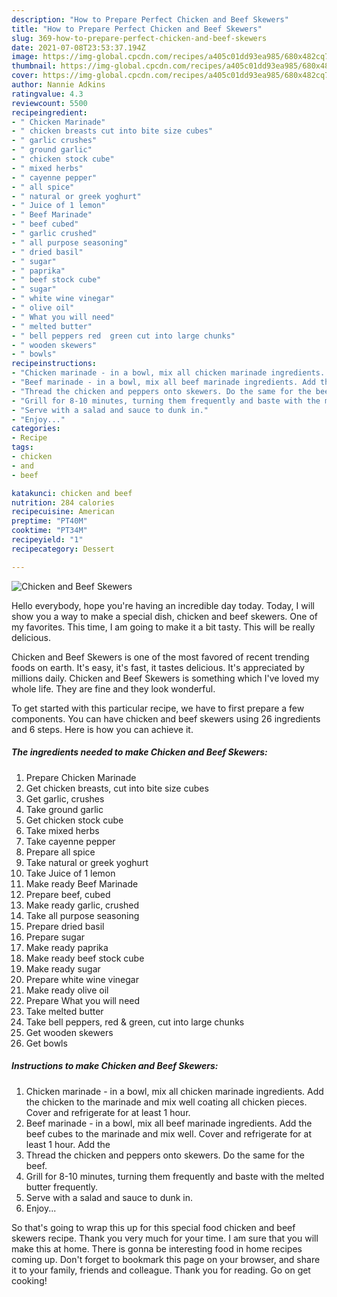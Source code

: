```yaml
---
description: "How to Prepare Perfect Chicken and Beef Skewers"
title: "How to Prepare Perfect Chicken and Beef Skewers"
slug: 369-how-to-prepare-perfect-chicken-and-beef-skewers
date: 2021-07-08T23:53:37.194Z
image: https://img-global.cpcdn.com/recipes/a405c01dd93ea985/680x482cq70/chicken-and-beef-skewers-recipe-main-photo.jpg
thumbnail: https://img-global.cpcdn.com/recipes/a405c01dd93ea985/680x482cq70/chicken-and-beef-skewers-recipe-main-photo.jpg
cover: https://img-global.cpcdn.com/recipes/a405c01dd93ea985/680x482cq70/chicken-and-beef-skewers-recipe-main-photo.jpg
author: Nannie Adkins
ratingvalue: 4.3
reviewcount: 5500
recipeingredient:
- " Chicken Marinade"
- " chicken breasts cut into bite size cubes"
- " garlic crushes"
- " ground garlic"
- " chicken stock cube"
- " mixed herbs"
- " cayenne pepper"
- " all spice"
- " natural or greek yoghurt"
- " Juice of 1 lemon"
- " Beef Marinade"
- " beef cubed"
- " garlic crushed"
- " all purpose seasoning"
- " dried basil"
- " sugar"
- " paprika"
- " beef stock cube"
- " sugar"
- " white wine vinegar"
- " olive oil"
- " What you will need"
- " melted butter"
- " bell peppers red  green cut into large chunks"
- " wooden skewers"
- " bowls"
recipeinstructions:
- "Chicken marinade - in a bowl, mix all chicken marinade ingredients. Add the chicken to the marinade and mix well coating all chicken pieces. Cover and refrigerate for at least 1 hour."
- "Beef marinade - in a bowl, mix all beef marinade ingredients. Add the beef cubes to the marinade and mix well. Cover and refrigerate for at least 1 hour. Add the"
- "Thread the chicken and peppers onto skewers. Do the same for the beef."
- "Grill for 8-10 minutes, turning them frequently and baste with the melted butter frequently."
- "Serve with a salad and sauce to dunk in."
- "Enjoy..."
categories:
- Recipe
tags:
- chicken
- and
- beef

katakunci: chicken and beef 
nutrition: 284 calories
recipecuisine: American
preptime: "PT40M"
cooktime: "PT34M"
recipeyield: "1"
recipecategory: Dessert

---
```



![Chicken and Beef Skewers](https://img-global.cpcdn.com/recipes/a405c01dd93ea985/680x482cq70/chicken-and-beef-skewers-recipe-main-photo.jpg)

Hello everybody, hope you're having an incredible day today. Today, I will show you a way to make a special dish, chicken and beef skewers. One of my favorites. This time, I am going to make it a bit tasty. This will be really delicious.

Chicken and Beef Skewers is one of the most favored of recent trending foods on earth. It's easy, it's fast, it tastes delicious. It's appreciated by millions daily. Chicken and Beef Skewers is something which I've loved my whole life. They are fine and they look wonderful.




To get started with this particular recipe, we have to first prepare a few components. You can have chicken and beef skewers using 26 ingredients and 6 steps. Here is how you can achieve it.

<!--inarticleads1-->

##### The ingredients needed to make Chicken and Beef Skewers:

1. Prepare  Chicken Marinade
1. Get  chicken breasts, cut into bite size cubes
1. Get  garlic, crushes
1. Take  ground garlic
1. Get  chicken stock cube
1. Take  mixed herbs
1. Take  cayenne pepper
1. Prepare  all spice
1. Take  natural or greek yoghurt
1. Take  Juice of 1 lemon
1. Make ready  Beef Marinade
1. Prepare  beef, cubed
1. Make ready  garlic, crushed
1. Take  all purpose seasoning
1. Prepare  dried basil
1. Prepare  sugar
1. Make ready  paprika
1. Make ready  beef stock cube
1. Make ready  sugar
1. Prepare  white wine vinegar
1. Make ready  olive oil
1. Prepare  What you will need
1. Take  melted butter
1. Take  bell peppers, red &amp; green, cut into large chunks
1. Get  wooden skewers
1. Get  bowls




<!--inarticleads2-->

##### Instructions to make Chicken and Beef Skewers:

1. Chicken marinade - in a bowl, mix all chicken marinade ingredients. Add the chicken to the marinade and mix well coating all chicken pieces. Cover and refrigerate for at least 1 hour.
1. Beef marinade - in a bowl, mix all beef marinade ingredients. Add the beef cubes to the marinade and mix well. Cover and refrigerate for at least 1 hour. Add the
1. Thread the chicken and peppers onto skewers. Do the same for the beef.
1. Grill for 8-10 minutes, turning them frequently and baste with the melted butter frequently.
1. Serve with a salad and sauce to dunk in.
1. Enjoy...




So that's going to wrap this up for this special food chicken and beef skewers recipe. Thank you very much for your time. I am sure that you will make this at home. There is gonna be interesting food in home recipes coming up. Don't forget to bookmark this page on your browser, and share it to your family, friends and colleague. Thank you for reading. Go on get cooking!
